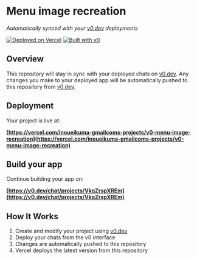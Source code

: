 # Menu image recreation

*Automatically synced with your [v0.dev](https://v0.dev) deployments*

[![Deployed on Vercel](https://img.shields.io/badge/Deployed%20on-Vercel-black?style=for-the-badge&logo=vercel)](https://vercel.com/inoueikuma-gmailcoms-projects/v0-menu-image-recreation)
[![Built with v0](https://img.shields.io/badge/Built%20with-v0.dev-black?style=for-the-badge)](https://v0.dev/chat/projects/VkqZrspXREm)

## Overview

This repository will stay in sync with your deployed chats on [v0.dev](https://v0.dev).
Any changes you make to your deployed app will be automatically pushed to this repository from [v0.dev](https://v0.dev).

## Deployment

Your project is live at:

**[https://vercel.com/inoueikuma-gmailcoms-projects/v0-menu-image-recreation](https://vercel.com/inoueikuma-gmailcoms-projects/v0-menu-image-recreation)**

## Build your app

Continue building your app on:

**[https://v0.dev/chat/projects/VkqZrspXREm](https://v0.dev/chat/projects/VkqZrspXREm)**

## How It Works

1. Create and modify your project using [v0.dev](https://v0.dev)
2. Deploy your chats from the v0 interface
3. Changes are automatically pushed to this repository
4. Vercel deploys the latest version from this repository